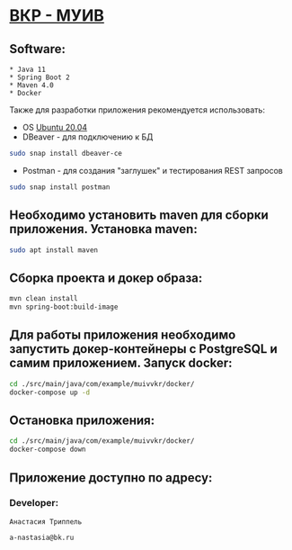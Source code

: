 # [ВКР - МУИВ](https://github.com/AnastassiaTrippel/vkr)

## Software:
```
* Java 11
* Spring Boot 2
* Maven 4.0
* Docker
```

Также для разработки приложения рекомендуется использовать:
* OS [Ubuntu 20.04](https://releases.ubuntu.com/20.04/) 
* DBeaver - для подключению к БД
```bash
sudo snap install dbeaver-ce
```
* Postman - для создания "заглушек" и тестирования REST запросов
```bash
sudo snap install postman
```

## Необходимо установить maven для сборки приложения. Установка maven:
```bash
sudo apt install maven
```

## Сборка проекта и докер образа:
```bash
mvn clean install
mvn spring-boot:build-image
```

## Для работы приложения необходимо запустить докер-контейнеры с PostgreSQL и самим приложением. Запуск docker:

```bash
cd ./src/main/java/com/example/muivvkr/docker/
docker-compose up -d
```

## Остановка приложения:

```bash
cd ./src/main/java/com/example/muivvkr/docker/
docker-compose down
```
## Приложение доступно по адресу:


### Developer:
```
Анастасия Триппель

a-nastasia@bk.ru
```